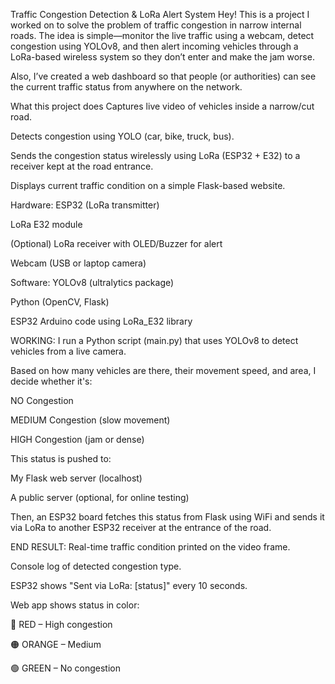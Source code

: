  Traffic Congestion Detection & LoRa Alert System
Hey! This is a project I worked on to solve the problem of traffic congestion in narrow internal roads. The idea is simple—monitor the live traffic using a webcam, detect congestion using YOLOv8, and then alert incoming vehicles through a LoRa-based wireless system so they don’t enter and make the jam worse.

Also, I’ve created a web dashboard so that people (or authorities) can see the current traffic status from anywhere on the network.

 What this project does
Captures live video of vehicles inside a narrow/cut road.

Detects congestion using YOLO (car, bike, truck, bus).

Sends the congestion status wirelessly using LoRa (ESP32 + E32) to a receiver kept at the road entrance.

Displays current traffic condition on a simple Flask-based website.

Hardware:
ESP32 (LoRa transmitter)

LoRa E32 module

(Optional) LoRa receiver with OLED/Buzzer for alert

Webcam (USB or laptop camera)

Software:
YOLOv8 (ultralytics package)

Python (OpenCV, Flask)

ESP32 Arduino code using LoRa_E32 library

WORKING:
I run a Python script (main.py) that uses YOLOv8 to detect vehicles from a live camera.

Based on how many vehicles are there, their movement speed, and area, I decide whether it's:

NO Congestion

MEDIUM Congestion (slow movement)

HIGH Congestion (jam or dense)

This status is pushed to:

My Flask web server (localhost)

A public server (optional, for online testing)

Then, an ESP32 board fetches this status from Flask using WiFi and sends it via LoRa to another ESP32 receiver at the entrance of the road.

END RESULT:
Real-time traffic condition printed on the video frame.

Console log of detected congestion type.

ESP32 shows "Sent via LoRa: [status]" every 10 seconds.

Web app shows status in color:

🔴 RED – High congestion

🟠 ORANGE – Medium

🟢 GREEN – No congestion

